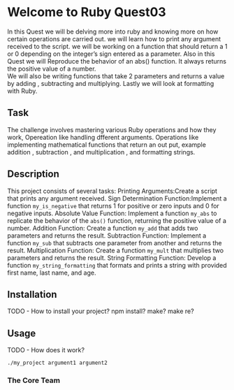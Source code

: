 # Welcome to Ruby Quest03
In this Quest we will be delving more into ruby and knowing more on how certain operations are carried out.
we will learn how to print any argument received to the script.
we will be working on a function that should return a 1 or 0 depending on the integer’s sign entered as a parameter.
Also in this Quest we will Reproduce the behavior of an abs() function. It always returns the positive value of a number.\
We will also be writing functions that take 2 parameters and returns a value by adding , subtracting and multiplying.
Lastly we will look at formatting with Ruby.

## Task
The challenge involves mastering various Ruby operations and how they work, 
Opereation like handling dfferent arguments.
Operations like implementing mathematical functions that return an out put, example addition , subtraction , and multiplication , and formatting strings.

## Description
This project consists of several tasks:
Printing Arguments:Create a script that prints any argument received.
Sign Determination Function:Implement a function `my_is_negative` that returns 1 for positive or zero inputs and 0 for negative inputs.
Absolute Value Function: Implement a function `my_abs` to replicate the behavior of the `abs()` function, returning the positive value of a number.
Addition Function: Create a function `my_add` that adds two parameters and returns the result.
Subtraction Function: Implement a function `my_sub` that subtracts one parameter from another and returns the result.
Multiplication Function: Create a function `my_mult` that multiplies two parameters and returns the result.
String Formatting Function: Develop a function `my_string_formatting` that formats and prints a string with provided first name, last name, and age.

## Installation
TODO - How to install your project? npm install? make? make re?

## Usage
TODO - How does it work?
```
./my_project argument1 argument2
```

### The Core Team